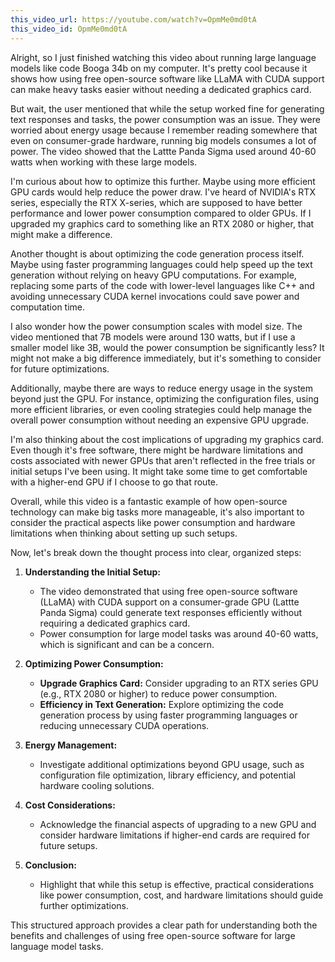 ```yaml
---
this_video_url: https://youtube.com/watch?v=OpmMe0md0tA
this_video_id: OpmMe0md0tA
---
```

<think>
Alright, so I just finished watching this video about running large language models like code Booga 34b on my computer. It's pretty cool because it shows how using free open-source software like LLaMA with CUDA support can make heavy tasks easier without needing a dedicated graphics card.

But wait, the user mentioned that while the setup worked fine for generating text responses and tasks, the power consumption was an issue. They were worried about energy usage because I remember reading somewhere that even on consumer-grade hardware, running big models consumes a lot of power. The video showed that the Lattte Panda Sigma used around 40-60 watts when working with these large models.

I'm curious about how to optimize this further. Maybe using more efficient GPU cards would help reduce the power draw. I've heard of NVIDIA's RTX series, especially the RTX X-series, which are supposed to have better performance and lower power consumption compared to older GPUs. If I upgraded my graphics card to something like an RTX 2080 or higher, that might make a difference.

Another thought is about optimizing the code generation process itself. Maybe using faster programming languages could help speed up the text generation without relying on heavy GPU computations. For example, replacing some parts of the code with lower-level languages like C++ and avoiding unnecessary CUDA kernel invocations could save power and computation time.

I also wonder how the power consumption scales with model size. The video mentioned that 7B models were around 130 watts, but if I use a smaller model like 3B, would the power consumption be significantly less? It might not make a big difference immediately, but it's something to consider for future optimizations.

Additionally, maybe there are ways to reduce energy usage in the system beyond just the GPU. For instance, optimizing the configuration files, using more efficient libraries, or even cooling strategies could help manage the overall power consumption without needing an expensive GPU upgrade.

I'm also thinking about the cost implications of upgrading my graphics card. Even though it's free software, there might be hardware limitations and costs associated with newer GPUs that aren't reflected in the free trials or initial setups I've been using. It might take some time to get comfortable with a higher-end GPU if I choose to go that route.

Overall, while this video is a fantastic example of how open-source technology can make big tasks more manageable, it's also important to consider the practical aspects like power consumption and hardware limitations when thinking about setting up such setups.
</think>

Now, let's break down the thought process into clear, organized steps:

1. **Understanding the Initial Setup:**
   - The video demonstrated that using free open-source software (LLaMA) with CUDA support on a consumer-grade GPU (Lattte Panda Sigma) could generate text responses efficiently without requiring a dedicated graphics card.
   - Power consumption for large model tasks was around 40-60 watts, which is significant and can be a concern.

2. **Optimizing Power Consumption:**
   - **Upgrade Graphics Card:** Consider upgrading to an RTX series GPU (e.g., RTX 2080 or higher) to reduce power consumption.
   - **Efficiency in Text Generation:** Explore optimizing the code generation process by using faster programming languages or reducing unnecessary CUDA operations.

3. **Energy Management:**
   - Investigate additional optimizations beyond GPU usage, such as configuration file optimization, library efficiency, and potential hardware cooling solutions.

4. **Cost Considerations:**
   - Acknowledge the financial aspects of upgrading to a new GPU and consider hardware limitations if higher-end cards are required for future setups.

5. **Conclusion:**
   - Highlight that while this setup is effective, practical considerations like power consumption, cost, and hardware limitations should guide further optimizations.

This structured approach provides a clear path for understanding both the benefits and challenges of using free open-source software for large language model tasks.

